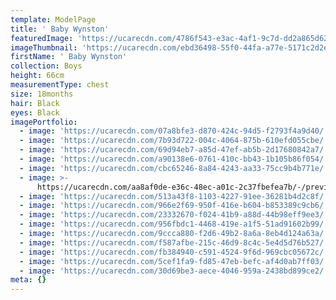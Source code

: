 ```yaml
---
template: ModelPage
title: ' Baby Wynston'
featuredImage: 'https://ucarecdn.com/4786f543-e3ac-4af1-9c7d-dd2a865d622a/'
imageThumbnail: 'https://ucarecdn.com/ebd36498-55f0-44fa-a77e-5171c2d2e6ee/'
firstName: ' Baby Wynston'
collection: Boys
height: 66cm
measurementType: chest
size: 18months
hair: Black
eyes: Black
imagePortfolio:
  - image: 'https://ucarecdn.com/07a8bfe3-d870-424c-94d5-f2793f4a9d40/'
  - image: 'https://ucarecdn.com/7b93d722-004c-4064-875b-610efd055cbe/'
  - image: 'https://ucarecdn.com/69d94eb7-a85d-47ef-ab5b-2d17680842a7/'
  - image: 'https://ucarecdn.com/a90138e6-0761-410c-bb43-1b105b86f054/'
  - image: 'https://ucarecdn.com/cbc65246-8a84-4243-aa33-75cc9b4b771e/'
  - image: >-
      https://ucarecdn.com/aa8af0de-e36c-48ec-a01c-2c37fbefea7b/-/preview/-/rotate/90/
  - image: 'https://ucarecdn.com/513a43f8-1103-4227-91ee-36281b4d2c8f/'
  - image: 'https://ucarecdn.com/966e2f69-950f-416e-b604-b853389c9cb6/'
  - image: 'https://ucarecdn.com/23332670-f024-41b9-a88d-44b98eff9ee3/'
  - image: 'https://ucarecdn.com/956fbdc1-4468-419e-a1f5-51ad91602b99/'
  - image: 'https://ucarecdn.com/9ccca880-f2d6-49b2-8a6a-8eb4d124a63a/'
  - image: 'https://ucarecdn.com/f587afbe-215c-46d9-8c4c-5e4d5d76b527/'
  - image: 'https://ucarecdn.com/fb384940-c591-4524-9f6d-969cbc05672c/'
  - image: 'https://ucarecdn.com/5cef1fa9-fd85-47eb-befc-af4d0ab7ff03/'
  - image: 'https://ucarecdn.com/30d69be3-aece-4046-959a-2438bd899ce2/'
meta: {}
---
```



